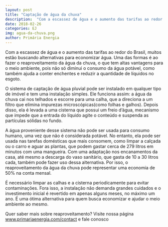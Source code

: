 ```yaml
---
layout: post
title: "Captação de água da chuva"
description:  "Com a escassez de água e o aumento das tarifas ao redor do Brasil, muitos estão[...]"
date: 2018-02-26
categories: EJ
img: agua-da-chuva.png
author: Primária Energia
---
```


Com a escassez de água e o aumento das tarifas ao redor do Brasil, muitos estão buscando alternativas para economizar água. Uma das formas é ao fazer o reaproveitamento da água da chuva, o que tem altas vantagens para o meio ambiente, pois não só diminui o consumo da água potável, como também ajuda a conter enchentes e reduzir a quantidade de líquidos no esgoto.
 
O sistema de captação de água pluvial pode ser instalado em qualquer tipo de imóvel e tem uma instalação simples. Ele funciona assim: a água da chuva cai nos telhados e escorre para uma calha, que a direciona a um filtro que elimina impurezas microscópicas(como folhas e galhos). Depois disso, ela é levada a uma cisterna que possui um freio d’água, mecanismo que impede que a entrada do líquido agite o conteúdo e suspenda as partículas sólidas no fundo.
     
A água proveniente desse sistema não pode ser usada para consumo humano, uma vez que não é considerada potável. No entanto, ela pode ser usada nas tarefas domésticas que mais consomem, como limpar a calçada ou o carro e aguar as plantas, que podem gastar cerca de 279 litros em minutos com uma mangueira. Com uma adaptação nos encanamentos da casa, até mesmo a descarga do vaso sanitário, que gasta de 10 a 30 litros cada, também pode fazer uso dessa alternativa. Por isso, o reaproveitamento da água da chuva pode representar uma economia de 50% na conta mensal. 

É necessário limpar as calhas e a cisterna periodicamente para evitar contaminações. Fora isso, a instalação não demanda grandes cuidados e o investimento inicial é revertido em apenas alguns meses, no máximo um ano. É uma ótima alternativa para quem busca economizar e ajudar o meio ambiente ao mesmo. 

Quer saber mais sobre reaproveitamento? Visite nossa página www.primariaenergia.com/contact e fale conosco
